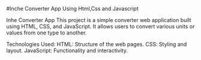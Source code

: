 #Inche Converter App Using Html,Css and Javascript 

Inhe Converter App
This project is a simple converter web application built using HTML, CSS, and JavaScript. It allows users to convert various units or values from one type to another.

Technologies Used:
HTML: Structure of the web pages.
CSS: Styling and layout.
JavaScript: Functionality and interactivity.
